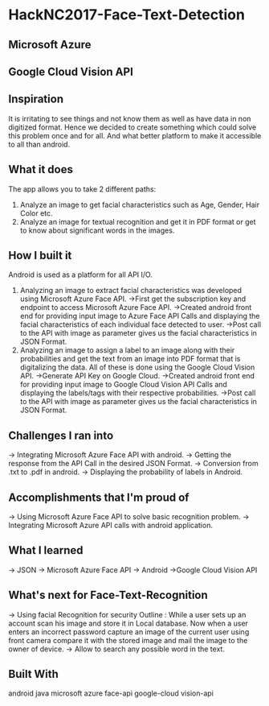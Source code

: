 # HackNC2017-Face-Text-Detection  

## Microsoft Azure  

## Google Cloud Vision API
## Inspiration
It is irritating to see things and not know them as well as have data in non digitized format. Hence we decided to create
something which could solve this problem once and for all. And what better platform to make it accessible to all than android. 
## What it does
The app allows you to take 2 different paths:
1) Analyze an image to get facial characteristics such as Age, Gender, Hair Color etc.
2) Analyze an image for textual recognition and get it in PDF format or get to know about significant words in the images. 
## How I built it
Android is used as a platform for all API I/O.
1) Analyzing an image to extract facial characteristics was developed using Microsoft Azure Face API.
->First get the subscription key and endpoint to access Microsoft Azure Face API.
->Created android front end for providing input image to Azure Face API Calls and displaying the facial characteristics of each individual face detected to user.
->Post call to the API with image as parameter gives us the facial characteristics in JSON Format.
2) Analyzing an image to assign a label to an image along with their probabilities and get the text from an image into PDF format that is digitalizing the data. All of these is done using the Google Cloud Vision API.
->Generate API Key on Google Cloud.
->Created android front end for providing input image to Google Cloud Vision API Calls and displaying the labels/tags with their respective probabilities.
->Post call to the API with image as parameter gives us the facial characteristics in JSON Format. 
## Challenges I ran into
-> Integrating Microsoft Azure Face API with android.
-> Getting the response from the API Call in the desired JSON Format.
-> Conversion from .txt to .pdf in android.
-> Displaying the probability of labels in Android. 
## Accomplishments that I'm proud of
-> Using Microsoft Azure Face API to solve basic recognition problem.
-> Integrating Microsoft Azure API calls with android application. 
## What I learned
-> JSON
-> Microsoft Azure Face API
-> Android
->Google Cloud Vision API 
## What's next for Face-Text-Recognition
-> Using facial Recognition for security
Outline : While a user sets up an account scan his image and store it in Local database. Now when a user enters an incorrect password capture an image of the current user using front camera compare it with the stored image and mail the image to the owner of device.
-> Allow to search any possible word in the text. 
## Built With
android
java
microsoft
azure
face-api
google-cloud
vision-api
